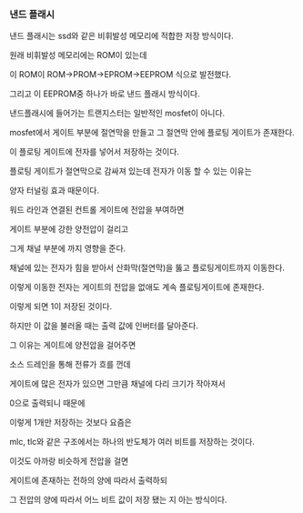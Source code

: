 ### 낸드 플래시

낸드 플래시는 ssd와 같은 비휘발성 메모리에 적합한 저장 방식이다.

원래 비휘발성 메모리에는 ROM이 있는데

이 ROM이 ROM→PROM→EPROM→EEPROM 식으로 발전했다.

그리고 이 EEPROM중 하나가 바로 낸드 플래시 방식이다.

낸드플래시에 들어가는 트랜지스터는 일반적인 mosfet이 아니다.

mosfet에서 게이트 부분에 절연막을 만들고 그 절연막 안에 플로팅 게이트가 존재한다.

이 플로팅 게이트에 전자를 넣어서 저장하는 것이다.

플로팅 게이트가 절연막으로 감싸져 있는데 전자가 이동 할 수 있는 이유는

양자 터널링 효과 때문이다.

워드 라인과 연결된 컨트롤 게이트에 전압을 부여하면 

게이트 부분에 강한 양전압이 걸리고

그게 채널 부분에 까지 영향을 준다.

채널에 있는 전자가 힘을 받아서 산화막(절연막)을 뚫고 플로팅게이트까지 이동한다.

이렇게 이동한 전자는 게이트의 전압을 없애도 계속 플로팅게이트에 존재한다.

이렇게 되면 1이 저장된 것이다.

하지만 이 값을 불러올 때는 출력 값에 인버터를 달아준다.

그 이유는 게이트에 양전압을 걸어주면 

소스 드레인을 통해 전류가 흐를 껀데 

게이트에 많은 전자가 있으면 그만큼 채널에 다리 크기가 작아져서

0으로 출력되니 때문에

이렇게 1개만 저장하는 것보다 요즘은

mlc, tlc와 같은 구조에서는 하나의 반도체가 여러 비트를 저장하는 것이다.

이것도 아까랑 비슷하게 전압을 걸면

게이트에 존재하는 전하의 양에 따라서 출력하되

그 전압의 양에 따라서 어느 비트 값이 저장 됐는 지 아는 방식이다.
